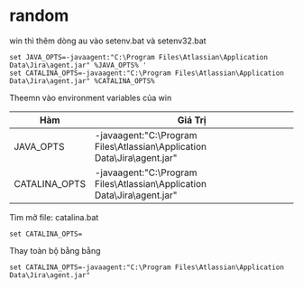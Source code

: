 # random
win thì thêm dòng au vào setenv.bat và setenv32.bat

``` 
set JAVA_OPTS=-javaagent:"C:\Program Files\Atlassian\Application Data\Jira\agent.jar" %JAVA_OPTS% '
set CATALINA_OPTS=-javaagent:"C:\Program Files\Atlassian\Application Data\Jira\agent.jar" %CATALINA_OPTS%
```
Theemn vào environment variables của win


| Hàm | Giá Trị |
|-----|---------|
|JAVA_OPTS |  -javaagent:"C:\Program Files\Atlassian\Application Data\Jira\agent.jar" |
| CATALINA_OPTS | -javaagent:"C:\Program Files\Atlassian\Application Data\Jira\agent.jar" |

Tìm mở file: catalina.bat

```set CATALINA_OPTS=```

Thay toàn bộ bằng bằng

```set CATALINA_OPTS=-javaagent:"C:\Program Files\Atlassian\Application Data\Jira\agent.jar"```